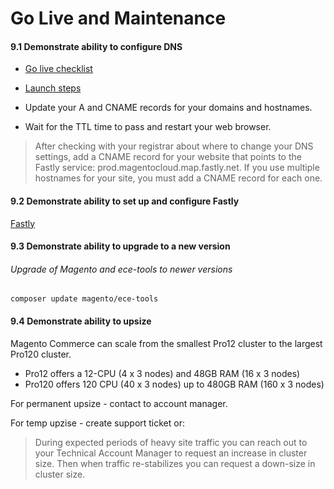 # Go Live and Maintenance

#### 9.1 Demonstrate ability to configure DNS

- [Go live checklist](https://devdocs.magento.com/guides/v2.3/cloud/live/go-live-checklist.html)
- [Launch steps](https://devdocs.magento.com/guides/v2.3/cloud/live/launch-steps.html)

- Update your A and CNAME records for your domains and hostnames.
- Wait for the TTL time to pass and restart your web browser.

> After checking with your registrar about where to change your DNS settings, add a CNAME record for your website that points to the Fastly service: prod.magentocloud.map.fastly.net. If you use multiple hostnames for your site, you must add a CNAME record for each one.

#### 9.2 Demonstrate ability to set up and configure Fastly

[Fastly](https://devdocs.magento.com/guides/v2.3/cloud/cdn/cloud-fastly.html)

#### 9.3 Demonstrate ability to upgrade to a new version

###### Upgrade of Magento and ece-tools to newer versions
`composer update magento/ece-tools`

#### 9.4 Demonstrate ability to upsize

Magento Commerce can scale from the smallest Pro12 cluster to the largest Pro120 cluster.
- Pro12 offers a 12-CPU (4 x 3 nodes) and 48GB RAM (16 x 3 nodes)
- Pro120 offers 120 CPU (40 x 3 nodes) up to 480GB RAM (160 x 3 nodes)

For permanent upsize - contact to account manager.

For temp upzise - create support ticket or:
> During expected periods of heavy site traffic you can reach out to your Technical Account Manager to request an increase in cluster size. 
> Then when traffic re-stabilizes you can request a down-size in cluster size.

